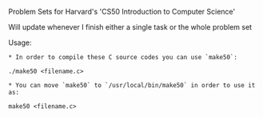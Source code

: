 Problem Sets for Harvard's 'CS50 Introduction to Computer Science'


Will update whenever I finish either a single task or the whole problem set



Usage:
    
    * In order to compile these C source codes you can use `make50`: 
    
    ./make50 <filename.c>
    
    * You can move `make50` to `/usr/local/bin/make50` in order to use it as: 
    
    make50 <filename.c>
